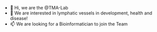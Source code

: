 - 👋 Hi, we are the @TMA-Lab
- 👀 We are interested in lymphatic vessels in development, health and disease!
- 📫 We are looking for a Bioinformatician to join the Team 

<!---
TMA-Lab/TMA-Lab is a ✨ special ✨ repository because its `README.md` (this file) appears on your GitHub profile.
You can click the Preview link to take a look at your changes.
--->
